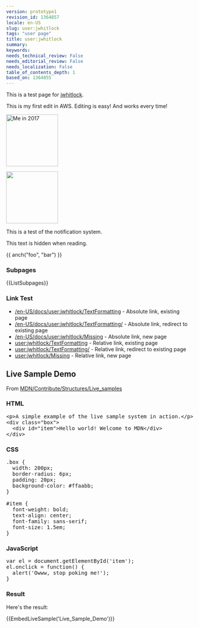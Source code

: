 ```yaml
---
version: prototype1
revision_id: 1364857
locale: en-US
slug: user:jwhitlock
tags: "user page"
title: user:jwhitlock
summary: 
keywords: 
needs_technical_review: False
needs_editorial_review: False
needs_localization: False
table_of_contents_depth: 1
based_on: 1364855
---
```

<p>This is a test page for <a href="/en-US/profiles/jwhitlock">jwhitlock</a>.</p>

<p>This is my first edit in AWS. Editing is easy! And works every time!</p>

<p><img alt="Me in 2017" src="https://mdn.mozillademos.org/files/15321/avatar_2017.jpg" style="height:140px; width:140px" /></p>

<p><img alt="" src="http://demos:8000/files/13/avatar_2017.jpg" style="height:140px; width:140px" /></p>

<p>This is a test of the notification system.</p>

<div class="hidden">
<p>This text is hidden when reading.</p>
</div>

<p>{{ anch("foo", "bar") }}</p>

<h3 id="Subpages">Subpages</h3>

<p>{{ListSubpages}}</p>

<h3 id="Link_Test">Link Test</h3>

<ul>
 <li><a href="/en-US/docs/user%3Ajwhitlock/TextFormatting">/en-US/docs/user:jwhitlock/TextFormatting</a> - Absolute link, existing page</li>
 <li><a href="/en-US/docs/user%3Ajwhitlock/TextFormatting/">/en-US/docs/user:jwhitlock/TextFormatting/</a> - Absolute link, redirect to existing page</li>
 <li><a href="/en-US/docs/user%3Ajwhitlock/Missing">/en-US/docs/user:jwhitlock/Missing</a> - Absolute link, new page</li>
 <li><a href="user%3Ajwhitlock/TextFormatting">user:jwhitlock/TextFormatting</a> - Relative link, existing page</li>
 <li><a href="user%3Ajwhitlock/TextFormatting/">user:jwhitlock/TextFormatting/</a> - Relative link, redirect to existing page</li>
 <li><a href="user%3Ajwhitlock/Missing">user:jwhitlock/Missing</a> - Relative link, new page</li>
</ul>

<h2 id="Live_Sample_Demo">Live Sample Demo</h2>

<p>From <a href="/en-US/docs/MDN/Contribute/Structures/Live_samples">MDN/Contribute/Structures/Live_samples</a></p>

<h3 id="HTML">HTML</h3>

<pre class="brush: html line-numbers  language-html">
&lt;p&gt;A simple example of the live sample system in action.&lt;/p&gt;
&lt;div class="box"&gt;
  &lt;div id="item"&gt;Hello world! Welcome to MDN&lt;/div&gt;
&lt;/div&gt;
</pre>

<h3 id="CSS">CSS</h3>

<pre class="brush: css line-numbers  language-css">
.box {
  width: 200px;
  border-radius: 6px;
  padding: 20px;
  background-color: #ffaabb;
}

#item {
  font-weight: bold;
  text-align: center;
  font-family: sans-serif;
  font-size: 1.5em;
}
</pre>

<h3 id="JavaScript">JavaScript</h3>

<pre class="brush: js line-numbers  language-js">
var el = document.getElementById('item');
el.onclick = function() {
  alert('Owww, stop poking me!');
}
</pre>

<h3 id="Result">Result</h3>

<p>Here's the result:</p>

<p>{{EmbedLiveSample('Live_Sample_Demo')}}</p>

